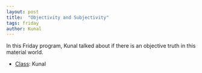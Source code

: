 ```yaml
---
layout: post
title:  "Objectivity and Subjectivity"
tags: friday
author: Kunal
---
```


In this Friday program, Kunal talked about if there is an objective truth in this material world.

- [Class](https://s3.amazonaws.com/beginningbhakti/2013-11-09-Objectivity-and-Subjectivity/Kunal.Friday.mp3): Kunal
